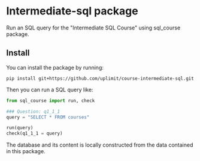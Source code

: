 # Intermediate-sql package

Run an SQL query for the "Intermediate SQL Course" using sql_course package.

## Install

You can install the package by running:

```
pip install git+https://github.com/uplimit/course-intermediate-sql.git
```

Then you can run a SQL query like:

```Python
from sql_course import run, check

### Question: q1_1_1
query = "SELECT * FROM courses"

run(query)
check(q1_1_1 = query)
```

The database and its content is locally constructed from the data contained in this package.

